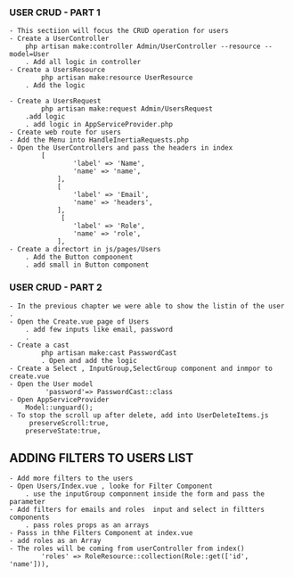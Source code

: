### USER CRUD - PART 1 
    - This sectiion will focus the CRUD operation for users
    - Create a UserController
        php artisan make:controller Admin/UserController --resource --model=User
        . Add all logic in controller
    - Create a UsersResource
            php artisan make:resource UserResource
        . Add the logic
        
    - Create a UsersRequest 
            php artisan make:request Admin/UsersRequest
        .add logic
        . add logic in AppServiceProvider.php
    - Create web route for users
    - Add the Menu into HandleInertiaRequests.php
    - Open the UserControllers and pass the headers in index
            [
                    'label' => 'Name',
                    'name' => 'name',
                ],
                [
                    'label' => 'Email',
                    'name' => 'headers',
                ],
                 [
                    'label' => 'Role',
                    'name' => 'role',
                ],
    - Create a directort in js/pages/Users
        . Add the Button compoonent
        . add small in Button component

### USER CRUD - PART 2
    - In the previous chapter we were able to show the listin of the user .
    - Open the Create.vue page of Users
        . add few inputs like email, password
        .
    - Create a cast 
            php artisan make:cast PasswordCast
            . Open and add the logic 
    - Create a Select , InputGroup,SelectGroup component and inmpor to create.vue
    - Open the User model
             'password'=> PasswordCast::class
    - Open AppServiceProvider
        Model::unguard();
    - To stop the scroll up after delete, add into UserDeleteItems.js 
         preserveScroll:true,
        preserveState:true,

## ADDING FILTERS TO USERS LIST 
    - Add more filters to the users
    - Open Users/Index.vue , looke for Filter Component
        . use the inputGroup componnent inside the form and pass the parameter
    - Add filters for emails and roles  input and select in filtters components
        . pass roles props as an arrays
    - Passs in thhe Filters Component at index.vue
    - add roles as an Array
    - The roles will be coming from userController from index()
            'roles' => RoleResource::collection(Role::get(['id', 'name'])), 

       









